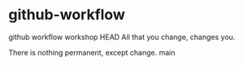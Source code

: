 # github-workflow

github workflow workshop
HEAD
All that you change, changes you.

There is nothing permanent, except change.
main
